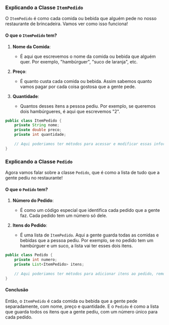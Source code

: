 ### Explicando a Classe `ItemPedido`

O `ItemPedido` é como cada comida ou bebida que alguém pede no nosso restaurante de brincadeira. Vamos ver como isso funciona!

#### O que o `ItemPedido` tem?

1. **Nome da Comida**:
   - É aqui que escrevemos o nome da comida ou bebida que alguém quer. Por exemplo, "hambúrguer", "suco de laranja", etc.

2. **Preço**:
   - É quanto custa cada comida ou bebida. Assim sabemos quanto vamos pagar por cada coisa gostosa que a gente pede.

3. **Quantidade**:
   - Quantos desses itens a pessoa pediu. Por exemplo, se queremos dois hambúrgueres, é aqui que escrevemos "2".

```java
public class ItemPedido {
    private String nome;
    private double preco;
    private int quantidade;
    
    // Aqui poderiamos ter métodos para acessar e modificar essas informações, como getters e setters.
}
```

### Explicando a Classe `Pedido`

Agora vamos falar sobre a classe `Pedido`, que é como a lista de tudo que a gente pediu no restaurante!

#### O que o `Pedido` tem?

1. **Número do Pedido**:
   - É como um código especial que identifica cada pedido que a gente faz. Cada pedido tem um número só dele.

2. **Itens do Pedido**:
   - É uma lista de `ItemPedido`. Aqui a gente guarda todas as comidas e bebidas que a pessoa pediu. Por exemplo, se no pedido tem um hambúrguer e um suco, a lista vai ter esses dois itens.

```java
public class Pedido {
    private int numero;
    private List<ItemPedido> itens;
    
    // Aqui poderiamos ter métodos para adicionar itens ao pedido, remover itens, consultar o pedido, etc.
}
```

#### Conclusão

Então, o `ItemPedido` é cada comida ou bebida que a gente pede separadamente, com nome, preço e quantidade. E o `Pedido` é como a lista que guarda todos os itens que a gente pediu, com um número único para cada pedido.
